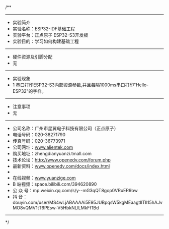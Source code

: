 /**
 ***************************************************************************************************
 * 实验简介
 * 实验名称：ESP32-IDF基础工程
 * 实验平台：正点原子 ESP32-S3开发板
 * 实验目的：学习如何构建基础工程

 ***************************************************************************************************
 * 硬件资源及引脚分配
 * 无

 ***************************************************************************************************
 * 实验现象
 * 1 串口打印ESP32-S3内部资源参数,并且每隔1000ms串口打印"Hello-ESP32"的字样。

 ***************************************************************************************************
 * 注意事项
 * 无

 ***********************************************************************************************************
 * 公司名称：广州市星翼电子科技有限公司（正点原子）
 * 电话号码：020-38271790
 * 传真号码：020-36773971
 * 公司网址：www.alientek.com
 * 购买地址：zhengdianyuanzi.tmall.com
 * 技术论坛：http://www.openedv.com/forum.php
 * 最新资料：www.openedv.com/docs/index.html
 *
 * 在线视频：www.yuanzige.com
 * B 站视频：space.bilibili.com/394620890
 * 公 众 号：mp.weixin.qq.com/s/y--mG3qQT8gop0VRuER9bw
 * 抖    音：douyin.com/user/MS4wLjABAAAAi5E95JUBpqsW5kgMEaagtIITIl15hAJvMO8vQMV1tT6PEsw-V5HbkNLlLMkFf1Bd
 ***********************************************************************************************************
 */